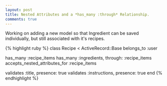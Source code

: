 ```yaml
---
layout: post
title: Nested Attributes and a *has_many :through* Relationship.
comments: true
---
```

Working on adding a new model so that Ingredient can be saved individually, but still associated with it's recipes.

{% highlight ruby %}
class Recipe < ActiveRecord::Base
  belongs_to :user

  has_many :recipe_items
  has_many :ingredients, through: :recipe_items
  accepts_nested_attributes_for :recipe_items

  validates :title, presence: true
  validates :instructions, presence: true
end
{% endhighlight %}
